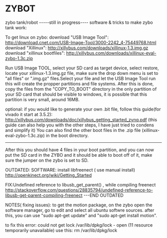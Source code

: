 # ZYBOT
zybo tank/robot
-----still in progress----
software & tricks to make zybo tank work:

To get linux on zybo:
download "USB Image Tool": http://download.cnet.com/USB-Image-Tool/3000-2242_4-75449768.html
download "Xillinux": http://xillybus.com/downloads/xillinux-1.3.img.gz
download "xillinux bootfiles": http://xillybus.com/downloads/xillinux-eval-zybo-1.3c.zip

Run USB Image TOOL, select your SD card as target device, select restore, locate your xillinux-1.3.img.gz file, make sure the drop down menu is set to "all files" or ".img.gz" files.Select your file and let the USB Image Tool run this will create the propper partitions and file systems. 
After this is done, copy the files from the "COPY_TO_BOOT" directory in the only partition of your SD card that should be visible to windows, it is possible that this partition is very small, around 16MB.

optional:
if you would like to generate your own .bit file, follow this guide(for vivado it start at 3.5.2): http://xillybus.com/downloads/doc/xillybus_getting_started_zynq.pdf    (this guide can also help you with the other steps, I have just tried to condens and simplify it)
You can also find the other boot files in the .zip file (xillinux-eval-zybo-1.3c.zip) in the boot directory.

---

After this you should have 4 files in your boot partition, and you can now put the SD card in the ZYBO and it should be able to boot off of it, make sure the jumper on the zybo is set to SD.



OUTDATED:
SOFTWARE: install libfreenect ( use manual install)
http://openkinect.org/wiki/Getting_Started

FIX:Undefined reference to libusb_get_parent() , while compiling freenect
http://stackoverflow.com/questions/28835794/undefined-reference-to-libusb-get-parent-compiling-freenect
---END OUTDATED



NOTES( fixing issues):
to get the motion package, on the zybo open the software manager, go to edit and select all ubuntu softwre sources.
after this, you can use "sudo apt-get update" and "sudo apt-get install motion".

to fix this error:
could not get lock /var/lib/dpkg/lock - open (11 resource temporarily unavailable)
use this: rm /var/lib/dpkg/lock

